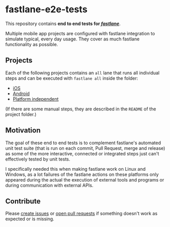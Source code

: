 # fastlane-e2e-tests

This repository contains **end to end tests for [_fastlane_](https://fastlane.tools)**.

Multiple mobile app projects are configured with fastlane integration to simulate typical, every day usage. They cover as much fastlane functionality as possible.

## Projects

Each of the following projects contains an `all` lane that runs all individual steps and can be executed with `fastlane all` inside the folder:

- [iOS](ios/)
- [Android](android/)
- [Platform independent](general/)

(If there are some manual steps, they are described in the `README` of the project folder.)

## Motivation

The goal of these end to end tests is to complement fastlane's automated unit test suite (that is run on each commit, Pull Request, merge and release) as some of the more interactive, connected or integrated steps just can't effectively tested by unit tests.

I specifically needed this when making fastlane work on Linux and Windows, as a lot failures of the fastlane actions on these platforms only appeared during the actual the execution of external tools and programs or during communication with external APIs.

## Contribute

Please [create issues](https://github.com/janpio/fastlane-e2e-tests/issues/new) or [open pull requests](https://github.com/janpio/fastlane-e2e-tests/pulls) if something doesn't work as expected or is missing.
